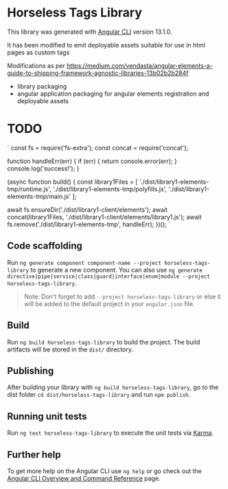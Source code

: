 # Horseless Tags Library

This library was generated with [Angular CLI](https://github.com/angular/angular-cli) version 13.1.0.

It has been modified to emit deployable assets suitable for use in html pages as custom tags

Modifications as per https://medium.com/vendasta/angular-elements-a-guide-to-shipping-framework-agnostic-libraries-13b02b2b284f
- library packaging
- angular application packaging for angular elements registration and deployable assets

# TODO
`
const fs = require('fs-extra');
const concat = require('concat');

function handleErr(err) {
    if (err) {
        return console.error(err);
    }
    console.log('success!');
}

(async function build() {
  const library1Files = [
      './dist/library1-elements-tmp/runtime.js',
      './dist/library1-elements-tmp/polyfills.js',
      './dist/library1-elements-tmp/main.js'
    ];

  await fs.ensureDir('./dist/library1-client/elements');
  await concat(library1Files, './dist/library1-client/elements/library1.js');
  await fs.remove('./dist/library1-elements-tmp', handleErr);
})();
`

## Code scaffolding

Run `ng generate component component-name --project horseless-tags-library` to generate a new component. You can also use `ng generate directive|pipe|service|class|guard|interface|enum|module --project horseless-tags-library`.
> Note: Don't forget to add `--project horseless-tags-library` or else it will be added to the default project in your `angular.json` file. 

## Build

Run `ng build horseless-tags-library` to build the project. The build artifacts will be stored in the `dist/` directory.

## Publishing

After building your library with `ng build horseless-tags-library`, go to the dist folder `cd dist/horseless-tags-library` and run `npm publish`.

## Running unit tests

Run `ng test horseless-tags-library` to execute the unit tests via [Karma](https://karma-runner.github.io).

## Further help

To get more help on the Angular CLI use `ng help` or go check out the [Angular CLI Overview and Command Reference](https://angular.io/cli) page.
